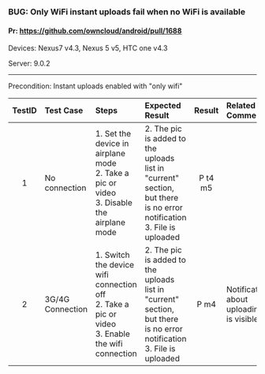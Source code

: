 ###  BUG: Only WiFi instant uploads fail when no WiFi is available

#### Pr: https://github.com/owncloud/android/pull/1688

Devices: Nexus7 v4.3, Nexus 5 v5, HTC one v4.3

Server: 9.0.2

---

Precondition: Instant uploads enabled with "only wifi"
 
| TestID | Test Case | Steps | Expected Result | Result | Related Comment |
| :----: | :-------- | :---- | :-------------- | :----: | :-------------- |
| 1 | No connection | 1. Set the device in airplane mode<br>2. Take a pic or video<br> 3. Disable the airplane mode| 2. The pic is added to the uploads list in "current" section, but there is no error notification <br>3. File is uploaded| P t4 m5 |  |
| 2 | 3G/4G Connection | 1. Switch the device wifi connection off<br>2. Take a pic or video<br> 3. Enable the wifi connection | 2. The pic is added to the uploads list in "current" section, but there is no error notification <br>3. File is uploaded| P m4 | Notification about uploading is visible |